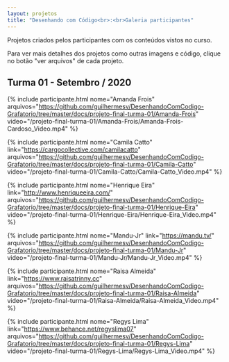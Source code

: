 ```yaml
---
layout: projetos
title: "Desenhando com Código<br>:<br>Galeria participantes"
---
```


Projetos criados pelos participantes com os conteúdos vistos no curso. 

Para ver mais detalhes dos projetos como outras imagens e código, clique no botão "ver arquivos" de cada projeto. 


## Turma 01 - Setembro / 2020 

<div class="galeria-participantes">

  {% include participante.html 
   nome="Amanda Frois" 
   arquivos="https://github.com/guilhermesv/DesenhandoComCodigo-Grafatorio/tree/master/docs/projeto-final-turma-01/Amanda-Frois"
   video="/projeto-final-turma-01/Amanda-Frois/Amanda-Frois-Cardoso_Video.mp4"
   %}

  {% include participante.html 
  nome="Camila Catto" 
  link="https://cargocollective.com/camilacatto" 
  arquivos="https://github.com/guilhermesv/DesenhandoComCodigo-Grafatorio/tree/master/docs/projeto-final-turma-01/Camila-Catto"
  video="/projeto-final-turma-01/Camila-Catto/Camila-Catto_Video.mp4"
  %}

  {% include participante.html 
  nome="Henrique Eira" 
  link="http://www.henriqueeira.com/" 
  arquivos="https://github.com/guilhermesv/DesenhandoComCodigo-Grafatorio/tree/master/docs/projeto-final-turma-01/Henrique-Eira"
  video="/projeto-final-turma-01/Henrique-Eira/Henrique-Eira_Video.mp4"
  %}

  {% include participante.html 
  nome="Mandu-Jr" 
  link="https://mandu.tv/" 
  arquivos="https://github.com/guilhermesv/DesenhandoComCodigo-Grafatorio/tree/master/docs/projeto-final-turma-01/Mandu-Jr"
  video="/projeto-final-turma-01/Mandu-Jr/Mandu-Jr_Video.mp4"
  %}

  {% include participante.html 
  nome="Raisa Almeida" 
  link="https://www.raisatrinny.cc" 
  arquivos="https://github.com/guilhermesv/DesenhandoComCodigo-Grafatorio/tree/master/docs/projeto-final-turma-01/Raisa-Almeida"
  video="/projeto-final-turma-01/Raisa-Almeida/Raisa-Almeida_Video.mp4"
  %}

  {% include participante.html 
  nome="Regys Lima" 
  link="https://www.behance.net/regyslima07" 
  arquivos="https://github.com/guilhermesv/DesenhandoComCodigo-Grafatorio/tree/master/docs/projeto-final-turma-01/Regys-Lima"
  video="/projeto-final-turma-01/Regys-Lima/Regys-Lima_Video.mp4"
  %}

</div>